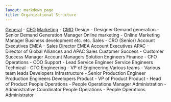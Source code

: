 ```yaml
---
layout: markdown_page
title: Organizational Structure
---
```


[General](/handbook/) - [CEO](/jobs/chief-executive-officer/)
  [Marketing](/handbook/marketing/) - [CMO](/jobs/chief-marketing-officer/)
    Design - Designer
    Demand generation - Senior Demand Generation Manager
      Online marketing - Online Marketing Manager
      Business development
      etc.
    etc.
  Sales - CRO
    (Senior) Account Executives
    EMEA - Sales Director EMEA
      Account Executives
    APAC - Director of Global Alliances and APAC Sales
    Customer Success - Customer Success Manager
      Account Managers
      Solution Engineers
  Finance - CFO
  Operations - COO
    Support - Lead Service Engineer
      Service Engineers
  Technical - CTO
  Engineering - VP of Engineering
    Various teams - Various team leads
      Developers
    Infrastructure - Senior Production Engineer
      Production Engineers
      Developers
  Product - VP of Product
  Product - Head of Product
  People Operations - People Operations Manager
    Administration - Administrative Coordinator
    People Operations - People Operations Administrator
